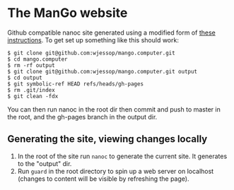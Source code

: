 # The ManGo website

Github compatible nanoc site generated using a modified form of [these instructions](http://schmurfy.github.io/2011/05/06/create_your_github_user_page_with_nanoc.html). To get set up something like this should work:


    $ git clone git@github.com:wjessop/mango.computer.git
    $ cd mango.computer
    $ rm -rf output
    $ git clone git@github.com:wjessop/mango.computer.git output
    $ cd output
    $ git symbolic-ref HEAD refs/heads/gh-pages
    $ rm .git/index
    $ git clean -fdx

You can then run nanoc in the root dir then commit and push to master in the root, and the gh-pages branch in the output dir.

## Generating the site, viewing changes locally

1. In the root of the site run `nanoc` to generate the current site. It generates to the "output" dir.
2. Run `guard` in the root directory to spin up a web server on localhost (changes to content will be visible by refreshing the page).
